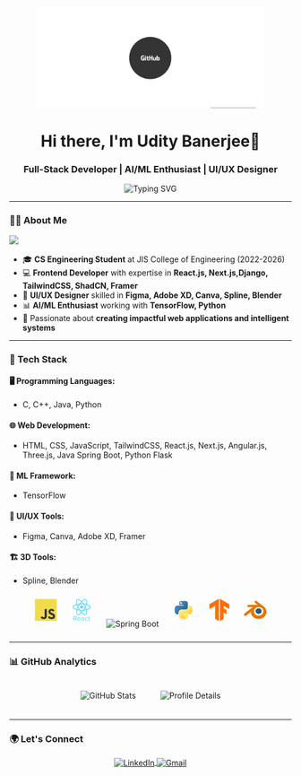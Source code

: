 <p align="center">
  <img src="https://github.com/K-Nishant-18/Profile-assets/blob/main/GitHub_Animated_Logo.gif?raw=true" alt="GitHub Animated Logo" height="180" />
</p>

<h1 align="center">Hi there, I'm Udity Banerjee👋</h1>
<h3 align="center">Full-Stack Developer | AI/ML Enthusiast | UI/UX Designer</h3>

<p align="center">
  <img src="https://readme-typing-svg.herokuapp.com?font=Fira+Code&weight=600&size=30&pause=1000&color=2b83e7&center=true&vCenter=true&width=800&lines=Building+Scalable+Web+Applications;React.js+%7C+Next.js+%7C+Django;Innovating+Tech+Solutions+With+Passion" alt="Typing SVG" />
</p>

---

### 👨‍💻 About Me  
![](https://komarev.com/ghpvc/?username=Udity-Banerjee&label=PROFILE+VIEWS)

- 🎓 **CS Engineering Student** at JIS College of Engineering (2022-2026)  
- 💻 **Frontend Developer** with expertise in **React.js, Next.js,Django, TailwindCSS, ShadCN, Framer**  
- 🎨 **UI/UX Designer** skilled in **Figma, Adobe XD, Canva, Spline, Blender**  
- 📊 **AI/ML Enthusiast** working with **TensorFlow, Python**  
- 🚀 Passionate about **creating impactful web applications and intelligent systems**  

---

### 🚀 Tech Stack

#### 🖥️ Programming Languages:
- C, C++, Java, Python

#### 🌐 Web Development:
- HTML, CSS, JavaScript, TailwindCSS, React.js, Next.js, Angular.js, Three.js, Java Spring Boot, Python Flask

#### 🤖 ML Framework:
- TensorFlow

#### 🎨 UI/UX Tools:
- Figma, Canva, Adobe XD, Framer

#### 🏗️ 3D Tools:
- Spline, Blender

<div align="center">
  <img src="https://raw.githubusercontent.com/devicons/devicon/master/icons/javascript/javascript-original.svg" alt="JavaScript" width="40" height="40" style="margin: 10px;" />
  <img src="https://raw.githubusercontent.com/devicons/devicon/master/icons/react/react-original-wordmark.svg" alt="React" width="40" height="40" style="margin: 10px;" />
  <img src="https://www.vectorlogo.zone/logos/springio/springio-icon.svg" alt="Spring Boot" width="40" height="40" style="margin: 10px;" />
  <img src="https://raw.githubusercontent.com/devicons/devicon/master/icons/python/python-original.svg" alt="Python" width="40" height="40" style="margin: 10px;" />
  <img src="https://raw.githubusercontent.com/devicons/devicon/master/icons/tensorflow/tensorflow-original.svg" alt="TensorFlow" width="40" height="40" style="margin: 10px;" />
  <img src="https://raw.githubusercontent.com/devicons/devicon/master/icons/blender/blender-original.svg" alt="Blender" width="40" height="40" style="margin: 10px;" />
</div>

---

### 📊 GitHub Analytics

<div align="center">
  <img src="https://github-profile-summary-cards.vercel.app/api/cards/stats?username=Udity-Banerjee&theme=transparent&border_color=58A6FF&bg_color=00000000&title_color=58A6FF&text_color=9e9e9e&hide_title=true" alt="GitHub Stats" style="margin: 20px; height: 233px;" />
  <img src="https://github-profile-summary-cards.vercel.app/api/cards/profile-details?username=Udity-Banerjee&theme=transparent&border_color=58A6FF&bg_color=00000000&title_color=58A6FF&text_color=9e9e9e" alt="Profile Details" style="margin: 20px; height: 233px;" />
</div>

---

### 🌍 Let's Connect

<p align="center">
  <a href="https://www.linkedin.com/in/udity-banerjee1211/" target="blank">
    <img align="center" src="https://raw.githubusercontent.com/rahuldkjain/github-profile-readme-generator/master/src/images/icons/Social/linked-in-alt.svg" alt="LinkedIn" height="30" width="40" />
  </a>
  <a href="mailto:banerjeeudity@gmail.com" target="blank">
    <img align="center" src="https://img.icons8.com/color/48/000000/gmail.png" alt="Gmail" height="30" width="40" />
  </a>
</p>
